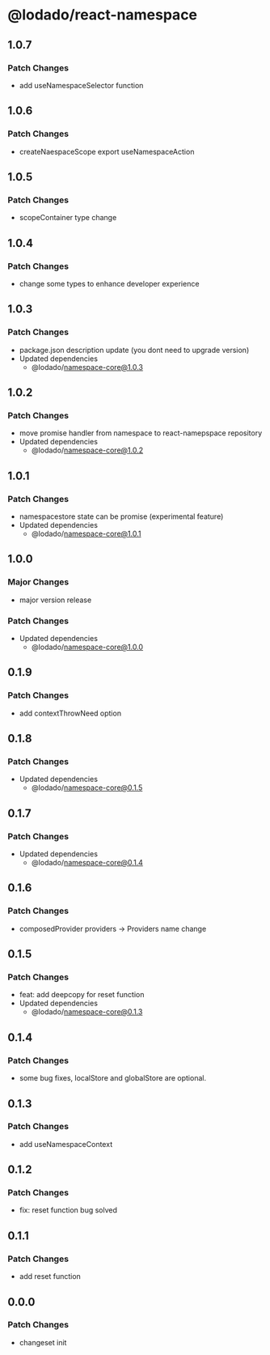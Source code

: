 # @lodado/react-namespace

## 1.0.7

### Patch Changes

- add useNamespaceSelector function

## 1.0.6

### Patch Changes

- createNaespaceScope export useNamespaceAction

## 1.0.5

### Patch Changes

- scopeContainer type change

## 1.0.4

### Patch Changes

- change some types to enhance developer experience

## 1.0.3

### Patch Changes

- package.json description update (you dont need to upgrade version)
- Updated dependencies
  - @lodado/namespace-core@1.0.3

## 1.0.2

### Patch Changes

- move promise handler from namespace to react-namepspace repository
- Updated dependencies
  - @lodado/namespace-core@1.0.2

## 1.0.1

### Patch Changes

- namespacestore state can be promise (experimental feature)
- Updated dependencies
  - @lodado/namespace-core@1.0.1

## 1.0.0

### Major Changes

- major version release

### Patch Changes

- Updated dependencies
  - @lodado/namespace-core@1.0.0

## 0.1.9

### Patch Changes

- add contextThrowNeed option

## 0.1.8

### Patch Changes

- Updated dependencies
  - @lodado/namespace-core@0.1.5

## 0.1.7

### Patch Changes

- Updated dependencies
  - @lodado/namespace-core@0.1.4

## 0.1.6

### Patch Changes

- composedProvider providers -> Providers name change

## 0.1.5

### Patch Changes

- feat: add deepcopy for reset function
- Updated dependencies
  - @lodado/namespace-core@0.1.3

## 0.1.4

### Patch Changes

- some bug fixes, localStore and globalStore are optional.

## 0.1.3

### Patch Changes

- add useNamespaceContext

## 0.1.2

### Patch Changes

- fix: reset function bug solved

## 0.1.1

### Patch Changes

- add reset function

## 0.0.0

### Patch Changes

- changeset init
